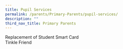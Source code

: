 ```yaml
---
title: Pupil Services
permalink: /parents/Primary-Parents/pupil-services/
description: ""
third_nav_title: Primary Parents
---
```

Replacement of Student Smart Card  
Tinkle Friend
